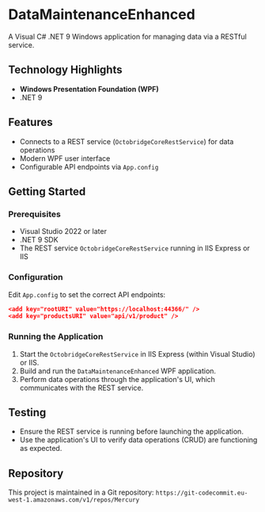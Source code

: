 # DataMaintenanceEnhanced

A Visual C# .NET 9 Windows application for managing data via a RESTful service.

## Technology Highlights

- **Windows Presentation Foundation (WPF)**
- .NET 9

## Features

- Connects to a REST service (`OctobridgeCoreRestService`) for data operations
- Modern WPF user interface
- Configurable API endpoints via `App.config`

## Getting Started

### Prerequisites

- Visual Studio 2022 or later
- .NET 9 SDK
- The REST service `OctobridgeCoreRestService` running in IIS Express or IIS

### Configuration

Edit `App.config` to set the correct API endpoints:

```json
<add key="rootURI" value="https://localhost:44366/" />
<add key="productsURI" value="api/v1/product" />
```

### Running the Application

1. Start the `OctobridgeCoreRestService` in IIS Express (within Visual Studio) or IIS.
2. Build and run the `DataMaintenanceEnhanced` WPF application.
3. Perform data operations through the application's UI, which communicates with the REST service.

## Testing

- Ensure the REST service is running before launching the application.
- Use the application's UI to verify data operations (CRUD) are functioning as expected.

## Repository

This project is maintained in a Git repository: `https://git-codecommit.eu-west-1.amazonaws.com/v1/repos/Mercury`

